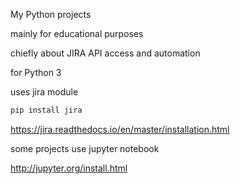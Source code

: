 My Python projects

mainly for educational purposes

chiefly about JIRA API access and automation

for Python 3


uses jira module

   ```bash
   pip install jira
   ```

https://jira.readthedocs.io/en/master/installation.html


some projects use jupyter notebook

http://jupyter.org/install.html
